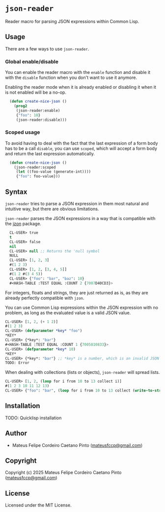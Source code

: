# `json-reader`

Reader macro for parsing JSON expressions within Common Lisp.

## Usage

There are a few ways to use `json-reader`.

### Global enable/disable

You can enable the reader macro with the `enable` function and disable it with
the `disable` function when you don't want to use it anymore.

Enabling the reader mode when it is already enabled or disabling it when it is
not enabled will be a no-op.

```lisp
  (defun create-nice-json ()
    (prog2
     (json-reader:enable)
     {"foo": 10}
     (json-reader:disable)))
```

### Scoped usage

To avoid having to deal with the fact that the last expression of a form body
has to be a call `disable`, you can use `scoped`, which will accept a form body
and return the last expression automatically.

```lisp
  (defun create-nice-json ()
    (json-reader:scoped
     (let ((foo-value (generate-int))))
     {"foo": foo-value}))
```

## Syntax

`json-reader` tries to parse a JSON expression in them most natural and
intuitive way, but there are obvious limitations.

`json-reader` parses the JSON expressions in a way that is compatible with the
[jzon](https://github.com/Zulu-Inuoe/jzon) package.


```lisp
  CL-USER> true
  t
  CL-USER> false
  nil
  CL-USER> null ;; Returns the 'null symbol
  NULL
  CL-USER> [1, 2, 3]
  #(1 2 3)
  CL-USER> [1, 2, [3, 4, 5]]
  #(1 2 #(3 4 5))
  CL-USER> {"foo": "bar", "baz": 10}
  #<HASH-TABLE :TEST EQUAL :COUNT 2 {7007D40CD3}>
```

For integers, floats and strings, they are just returned as is, as they are
already perfectly compatible with `jzon`.

You can use Common Lisp expressions within the JSON expression with no problem,
as long as the evaluated value is a valid JSON value.

```lisp
CL-USER> [1, 2, (+ 1 2)]
#(1 2 3)
CL-USER> (defparameter *key* "foo")
*KEY*
CL-USER> {*key*: "bar"}
#<HASH-TABLE :TEST EQUAL :COUNT 1 {7005810833}>
CL-USER> (defparameter *key* 10)
*KEY*
CL-USER> {*key*: "bar"} ;; *key* is a number, which is an invalid JSON key
TODO: Error
```

When dealing with collections (lists or objects), `json-reader` will spread
lists.

```lisp
CL-USER> [1, 2, (loop for i from 10 to 13 collect i)]
#(1 2 3 10 11 12 13)
CL-USER> {"foo": "bar", (loop for i from 10 to 13 collect (write-to-string i): i)}
```

## Installation

TODO: Quicklisp installation

## Author

+ Mateus Felipe Cordeiro Caetano Pinto (mateusfccp@gmail.com)

## Copyright

Copyright (c) 2025 Mateus Felipe Cordeiro Caetano Pinto (mateusfccp@gmail.com)

## License

Licensed under the MIT License.
